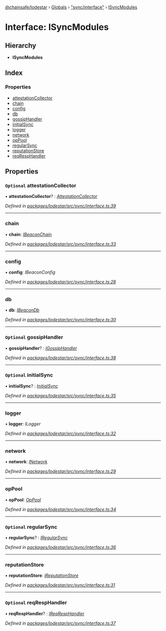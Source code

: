 [@chainsafe/lodestar](../README.md) › [Globals](../globals.md) › ["sync/interface"](../modules/_sync_interface_.md) › [ISyncModules](_sync_interface_.isyncmodules.md)

# Interface: ISyncModules

## Hierarchy

* **ISyncModules**

## Index

### Properties

* [attestationCollector](_sync_interface_.isyncmodules.md#optional-attestationcollector)
* [chain](_sync_interface_.isyncmodules.md#chain)
* [config](_sync_interface_.isyncmodules.md#config)
* [db](_sync_interface_.isyncmodules.md#db)
* [gossipHandler](_sync_interface_.isyncmodules.md#optional-gossiphandler)
* [initialSync](_sync_interface_.isyncmodules.md#optional-initialsync)
* [logger](_sync_interface_.isyncmodules.md#logger)
* [network](_sync_interface_.isyncmodules.md#network)
* [opPool](_sync_interface_.isyncmodules.md#oppool)
* [regularSync](_sync_interface_.isyncmodules.md#optional-regularsync)
* [reputationStore](_sync_interface_.isyncmodules.md#reputationstore)
* [reqRespHandler](_sync_interface_.isyncmodules.md#optional-reqresphandler)

## Properties

### `Optional` attestationCollector

• **attestationCollector**? : *[AttestationCollector](../classes/_sync_utils_attestation_collector_.attestationcollector.md)*

*Defined in [packages/lodestar/src/sync/interface.ts:39](https://github.com/ChainSafe/lodestar/blob/f536e8f/packages/lodestar/src/sync/interface.ts#L39)*

___

###  chain

• **chain**: *[IBeaconChain](_chain_interface_.ibeaconchain.md)*

*Defined in [packages/lodestar/src/sync/interface.ts:33](https://github.com/ChainSafe/lodestar/blob/f536e8f/packages/lodestar/src/sync/interface.ts#L33)*

___

###  config

• **config**: *IBeaconConfig*

*Defined in [packages/lodestar/src/sync/interface.ts:28](https://github.com/ChainSafe/lodestar/blob/f536e8f/packages/lodestar/src/sync/interface.ts#L28)*

___

###  db

• **db**: *[IBeaconDb](_db_api_beacon_interface_.ibeacondb.md)*

*Defined in [packages/lodestar/src/sync/interface.ts:30](https://github.com/ChainSafe/lodestar/blob/f536e8f/packages/lodestar/src/sync/interface.ts#L30)*

___

### `Optional` gossipHandler

• **gossipHandler**? : *[IGossipHandler](../modules/_sync_gossip_interface_.md#igossiphandler)*

*Defined in [packages/lodestar/src/sync/interface.ts:38](https://github.com/ChainSafe/lodestar/blob/f536e8f/packages/lodestar/src/sync/interface.ts#L38)*

___

### `Optional` initialSync

• **initialSync**? : *[InitialSync](../modules/_sync_initial_interface_.md#initialsync)*

*Defined in [packages/lodestar/src/sync/interface.ts:35](https://github.com/ChainSafe/lodestar/blob/f536e8f/packages/lodestar/src/sync/interface.ts#L35)*

___

###  logger

• **logger**: *ILogger*

*Defined in [packages/lodestar/src/sync/interface.ts:32](https://github.com/ChainSafe/lodestar/blob/f536e8f/packages/lodestar/src/sync/interface.ts#L32)*

___

###  network

• **network**: *[INetwork](_network_interface_.inetwork.md)*

*Defined in [packages/lodestar/src/sync/interface.ts:29](https://github.com/ChainSafe/lodestar/blob/f536e8f/packages/lodestar/src/sync/interface.ts#L29)*

___

###  opPool

• **opPool**: *[OpPool](../classes/_oppool_oppool_.oppool.md)*

*Defined in [packages/lodestar/src/sync/interface.ts:34](https://github.com/ChainSafe/lodestar/blob/f536e8f/packages/lodestar/src/sync/interface.ts#L34)*

___

### `Optional` regularSync

• **regularSync**? : *[IRegularSync](../modules/_sync_regular_interface_.md#iregularsync)*

*Defined in [packages/lodestar/src/sync/interface.ts:36](https://github.com/ChainSafe/lodestar/blob/f536e8f/packages/lodestar/src/sync/interface.ts#L36)*

___

###  reputationStore

• **reputationStore**: *[IReputationStore](_sync_ireputation_.ireputationstore.md)*

*Defined in [packages/lodestar/src/sync/interface.ts:31](https://github.com/ChainSafe/lodestar/blob/f536e8f/packages/lodestar/src/sync/interface.ts#L31)*

___

### `Optional` reqRespHandler

• **reqRespHandler**? : *[IReqRespHandler](_sync_reqresp_interface_.ireqresphandler.md)*

*Defined in [packages/lodestar/src/sync/interface.ts:37](https://github.com/ChainSafe/lodestar/blob/f536e8f/packages/lodestar/src/sync/interface.ts#L37)*
